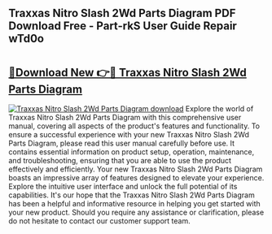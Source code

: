 ## Traxxas Nitro Slash 2Wd Parts Diagram PDF Download Free - Part-rkS User Guide Repair wTd0o

# <h2><a href="http://dfmyqh6.blite.top/?on=Traxxas+Nitro+Slash+2Wd+Parts+Diagram">🔗Download New 👉🔴 Traxxas Nitro Slash 2Wd Parts Diagram</a></h2>

[![Traxxas Nitro Slash 2Wd Parts Diagram download](https://i.imgur.com/lujVjoI.png)](http://dfmyqh6.blite.top/?on=Traxxas+Nitro+Slash+2Wd+Parts+Diagram)
Explore the world of Traxxas Nitro Slash 2Wd Parts Diagram with this comprehensive user manual, covering all aspects of the product's features and functionality. To ensure a successful experience with your new Traxxas Nitro Slash 2Wd Parts Diagram, please read this user manual carefully before use. It contains essential information on product setup, operation, maintenance, and troubleshooting, ensuring that you are able to use the product effectively and efficiently. Your new Traxxas Nitro Slash 2Wd Parts Diagram boasts an impressive array of features designed to elevate your experience. Explore the intuitive user interface and unlock the full potential of its capabilities. It's our hope that the Traxxas Nitro Slash 2Wd Parts Diagram has been a helpful and informative resource in helping you get started with your new product. Should you require any assistance or clarification, please do not hesitate to contact our customer support team.
